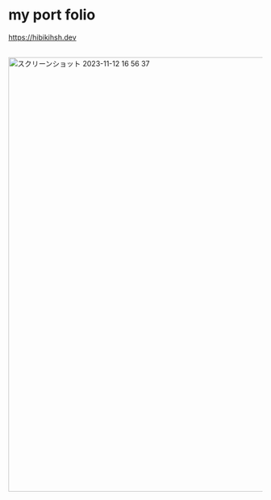 # my port folio
https://hibikihsh.dev

<br />

<img width="859" alt="スクリーンショット 2023-11-12 16 56 37" src="https://github.com/hibikihsh/portfolio/assets/80406958/b2e80f82-9915-4115-9c11-31ae8cf8346b">

